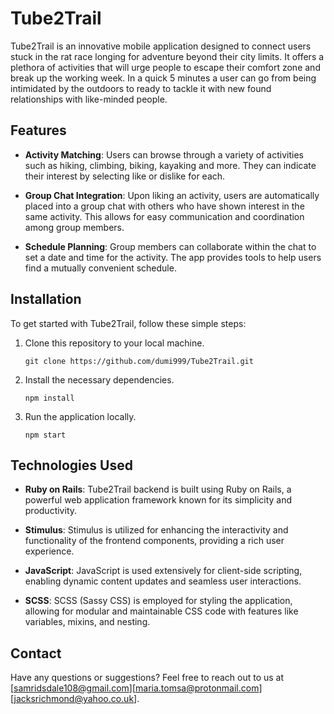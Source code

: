 # Tube2Trail

Tube2Trail is an innovative mobile application designed to connect users stuck in the rat race longing for adventure beyond their city limits. It offers a plethora of activities that will urge people to escape their comfort zone and break up the working week. In a quick 5 minutes a user can go from being intimidated by the outdoors to ready to tackle it with new found relationships with like-minded people. 

## Features

- **Activity Matching**: Users can browse through a variety of activities such as hiking, climbing, biking, kayaking and more. They can indicate their interest by selecting like or dislike for each.

- **Group Chat Integration**: Upon liking an activity, users are automatically placed into a group chat with others who have shown interest in the same activity. This allows for easy communication and coordination among group members.

- **Schedule Planning**: Group members can collaborate within the chat to set a date and time for the activity. The app provides tools to help users find a mutually convenient schedule.

## Installation

To get started with Tube2Trail, follow these simple steps:

1. Clone this repository to your local machine.
    ```
    git clone https://github.com/dumi999/Tube2Trail.git
    ```

2. Install the necessary dependencies.
    ```
    npm install
    ```

3. Run the application locally.
    ```
    npm start
    ```

## Technologies Used

- **Ruby on Rails**: Tube2Trail backend is built using Ruby on Rails, a powerful web application framework known for its simplicity and productivity.
  
- **Stimulus**: Stimulus is utilized for enhancing the interactivity and functionality of the frontend components, providing a rich user experience.

- **JavaScript**: JavaScript is used extensively for client-side scripting, enabling dynamic content updates and seamless user interactions.

- **SCSS**: SCSS (Sassy CSS) is employed for styling the application, allowing for modular and maintainable CSS code with features like variables, mixins, and nesting.


## Contact

Have any questions or suggestions? Feel free to reach out to us at [samridsdale108@gmail.com][maria.tomsa@protonmail.com][jacksrichmond@yahoo.co.uk].
